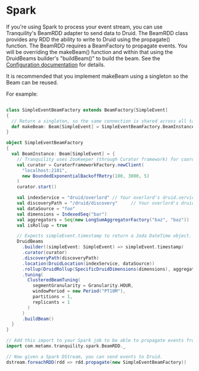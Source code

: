 # Spark

If you're using Spark to process your event stream, you can use Tranquility's BeamRDD adapter to send data to
Druid. The BeamRDD class provides any RDD the ability to write to Druid using the propagate() function.
The BeamRDD requires a BeamFactory to propagate events. You will be overriding the makeBeam() function and within that
using the DruidBeams builder's "buildBeam()" to build the beam. See the [Configuration documentation](configuration.md)
for details.

It is recommended that you implement makeBeam using a singleton so the Beam can be reused.

For example:

```scala

class SimpleEventBeamFactory extends BeamFactory[SimpleEvent]
{
  // Return a singleton, so the same connection is shared across all tasks in the same JVM.
  def makeBeam: Beam[SimpleEvent] = SimpleEventBeamFactory.BeamInstance
}

object SimpleEventBeamFactory
{
  val BeamInstance: Beam[SimpleEvent] = {
    // Tranquility uses ZooKeeper (through Curator framework) for coordination.
    val curator = CuratorFrameworkFactory.newClient(
      "localhost:2181",
      new BoundedExponentialBackoffRetry(100, 3000, 5)
    )
    curator.start()

    val indexService = "druid/overlord" // Your overlord's druid.service, with slashes replaced by colons.
    val discoveryPath = "/druid/discovery"     // Your overlord's druid.discovery.curator.path
    val dataSource = "foo"
    val dimensions = IndexedSeq("bar")
    val aggregators = Seq(new LongSumAggregatorFactory("baz", "baz"))
    val isRollup = true

    // Expects simpleEvent.timestamp to return a Joda DateTime object.
    DruidBeams
      .builder((simpleEvent: SimpleEvent) => simpleEvent.timestamp)
      .curator(curator)
      .discoveryPath(discoveryPath)
      .location(DruidLocation(indexService, dataSource))
      .rollup(DruidRollup(SpecificDruidDimensions(dimensions), aggregators, QueryGranularities.MINUTE, isRollup))
      .tuning(
        ClusteredBeamTuning(
          segmentGranularity = Granularity.HOUR,
          windowPeriod = new Period("PT10M"),
          partitions = 1,
          replicants = 1
        )
      )
      .buildBeam()
  }
}

// Add this import to your Spark job to be able to propagate events from any RDD to Druid
import com.metamx.tranquility.spark.BeamRDD._

// Now given a Spark DStream, you can send events to Druid.
dstream.foreachRDD(rdd => rdd.propagate(new SimpleEventBeamFactory))
```
